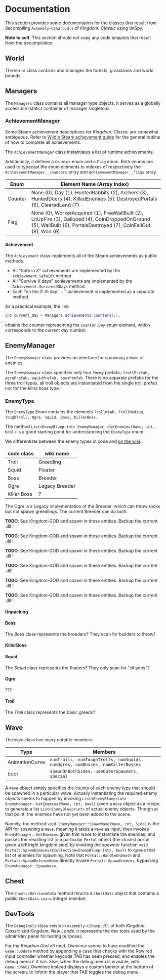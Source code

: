 # Documentation

This section provides some documentation for the classes that result from decompiling `Assembly-CSharp.dll` of *Kingdom: Classic* using dnSpy.

**Note to self**: This section should not copy any code snippets that result from the decompilation.

## World

The `World` class contains and manages the forests, grasslands and world bounds.

## Managers

The `Managers` class contains all manager type objects. It serves as a globally accessible (static) container of manager singletons.

### AchievementManager

Some Steam achievement descriptions for *Kingdom: Classic* are somewhat ambiguous. Refer to [Wild's Steam achievement guide](https://steamcommunity.com/sharedfiles/filedetails/?id=2173013207) for the general outline of how to complete all achievements.

The `AchievementManager` class instantiates a list of runtime achievements.

Additionally, it defines a `Counter` enum and a `Flag` enum. Both enums are used to typecast the enum elements to indexes of respectively the `AchievementManager._counters` array and `AchievementManager._flags` array.

Enum | Element Name (Array Index)
-- | --
Counter | None (0), Day (1), HuntedRabbits (2), Archers (3), HuntedDeers (4), KilledEnemies (5), DestroyedPortals (6), ClearedLand (7)
Flag | None (0), WorkerAcquired (1), FreeWallBuilt (2), LitUpFire (3), Galloped (4), CoinDroppedOnGround (5), WallBuilt (6), PortalsDestroyed (7), CoinFellOut (8), Won (9)


#### Achievement

The `Achievement` class implements all of the Steam achievements as public methods.
- All "Safe in X" achievements are implemented by the `Achievement.SafeInX` method.
- All "Survive X days" achievements are implemented by the `Achievement.SurvivedXDays` method.
- Each "on the X-th day I ..." achievement is implemented as a separate method.

As a practical example, the line
```c#
int current_day = Managers.achievements.counters[1];
```
obtains the counter representing the `Counter.Day` enum element, which corresponds to the current day number.

## EnemyManager

The `EnemyManager` class provides an interface for spawning a `Wave` of enemies.

The `EnemyManager` class specifies only four `Enemy` prefabs: `trollPrefab, ogrePrefab, squidPrefab, bossPrefab`. There is no separate prefabs for the three troll types, all troll objects are instantiated from the single troll prefab. nor for the killer boss type.

### EnemyType

The `EnemyType` Enum contains the elements `TrollWeak, TrollMedium, ToughTroll, Ogre, Squid, Boss, KillerBoss`.

The method `List<EnemyBlueprint> EnemyManager::GetEnemies(Wave, int, bool)` is a good starting point for understanding the `EnemyType` enum.

We differentiate between the enemy types in code and [on the wiki](https://kingdomthegame.fandom.com/wiki/Category:Monsters).

code class | wiki name
-- | --
Troll | Greedling
Squid | Floater
Boss | Breeder
Ogre | Legacy Breeder
Killer Boss | ?

The Ogre is a Legacy implementation of the Breeder, which can throw rocks but not spawn greedlings. The current Breeder can do both.

**TODO**: See Kingdom-GOD and spawn in these entities. Backup the current .dll !

**TODO**: See Kingdom-GOD and spawn in these entities. Backup the current .dll !

**TODO**: See Kingdom-GOD and spawn in these entities. Backup the current .dll !

**TODO**: See Kingdom-GOD and spawn in these entities. Backup the current .dll !

**TODO**: See Kingdom-GOD and spawn in these entities. Backup the current .dll !

**TODO**: See Kingdom-GOD and spawn in these entities. Backup the current .dll !


#### Unpacking


#### Boss

The *Boss* class represents the breeders? They scan for builders to throw?

#### KillerBoss



#### Squid

The *Squid* class represents the floaters? They only scan for "citizens"?

#### Ogre

???

#### Troll

The *Troll* class represents the basic greeds?

## Wave

The `Wave` class has many notable members. 

Type | Members
-- | --
AnimationCurve | `numTrolls, numToughTrolls, numSquids, numOgres, numBosses, numKillerBosses`
bool | `spawnOnBothSides, useOuterSpawners, special`

A `Wave` object simply specifies the counts of each enemy type that should be spawned in a particular wave. Actually instantiating the required enemy objects seems to happen by invoking `List<EnemyBlueprint> EnemyManager::GetEnemies(Wave, int, bool)` given a `Wave` object as a recipe, to generate a list `List<EnemyBlueprint>` of actual enemy objects. Though at that point, the enemies have not yet been added to the scene.

Namely, the method `void EnemyManager::SpawnWave(Wave, int, Side)` is the API for spawning a `Wave`, meaning it takes a `Wave` as input, then invokes `EnemyManager::GetEnemies` given that wave to instantiate the enemies, and passes the resulting list to a particular `Portal` object (the closest portal given a left/right kingdom side) by invoking the spawner function `void Portal::SpawnEnemies(ICollection<EnemyBlueprint>, bool)` to queue that list of enemies for spawning. Note that `Portal::HandleOnDeath` and `Portal::SpawnDefenseWave` directly invoke `Portal::SpawnEnemies`, bypassing `EnemyManager::SpawnWave`.

## Chest

The `Chest::RetrieveData` method returns a `ChestData` object that contains a public `ChestData.coins` integer member.

## DevTools

The `DebugTools` class exists in `Assembly-CSharp.dll` of both *Kingdom: Classic* and *Kingdom: New Lands*. It represents the dev tools used by the admin/dev panel for testing purposes.

For the *Kingdom God* v3 mod, Owmince seems to have modified the `Game::Update` method by appending a case that checks with the Rewired input controller whether keycode TAB has been pressed, and enables the debug menu if it has. Else, when the debug menu is invisible, with `Game::OnGUI` Owmince instead displays a custom banner at the bottom of the screen, to inform the player that TAB toggles the debug menu.
